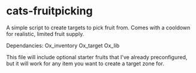 # cats-fruitpicking
A simple script to create targets to pick fruit from. Comes with a cooldown for realistic, limited fruit supply. 

Dependancies:
Ox_inventory
Ox_target
Ox_lib

This file will include optional starter fruits that I've already preconfigured, but it will work for any item you want to create a target zone for. 
